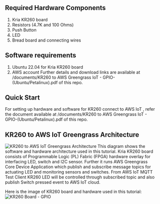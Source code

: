 ## Required Hardware Components
1. Kria KR260 board
2. Resistors (4.7K and 100 Ohms)
3. Push Button
4. LED
5. Bread board and connecting wires

## Software requirements
1. Ubuntu 22.04 for Kria KR260 board
2. AWS account
Further details and download links are available at /documents/KR260 to AWS Greengrass IoT - GPIO-(Ubuntu/Petalinux).pdf of this repo.

## Quick Start
For setting up hardware and software for KR260 connect to AWS IoT , refer the document available at /documents/KR260 to AWS Greengrass IoT - GPIO-(Ubuntu/Petalinux).pdf of this repo.

## KR260 to AWS IoT Greengrass Architecture

![KR260 to AWS IoT Greengrass Architecture](https://github.com/LogicTronix/kria-cloud-certifications-private/blob/main/KR260/AWS/ubuntu/documents/KR260_AWS_IoT_updated.png)
This diagram shows the software and hardware architecture used in this tutorial. 
Kria KR260 board consists of Programmable Logic (PL) Fabric (FPGA)  hardware overlay for interfacing LED, switch and I2C sensor. 
Further it runs AWS Greengrass Core Device Application which publish and subscribe message topics for actuating LED and monitoring sensors and switches. 
From AWS IoT MQTT Test Client KR260 LED will be controlled through subscribed topic and also publish Switch pressed event to AWS IoT cloud.

Here is the image of KR260 board and hardware used in this tutorial:
![KR260 Board - GPIO](https://github.com/LogicTronix/kria-cloud-certifications-private/blob/main/KR260/AWS/ubuntu/documents/kr260_gpio.jpg)


